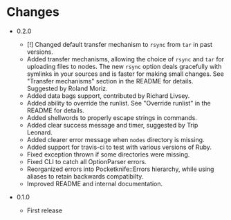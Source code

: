 Changes
=======

* 0.2.0
    * [!] Changed default transfer mechanism to `rsync` from `tar` in past versions.
    * Added transfer mechanisms, allowing the choice of `rsync` and `tar` for uploading files to nodes. The new `rsync` option deals gracefully with symlinks in your sources and is faster for making small changes. See "Transfer mechanisms" section in the README for details. Suggested by Roland Moriz.
    * Added data bags support, contributed by Richard Livsey.
    * Added ability to override the runlist. See "Override runlist" in the README for details.
    * Added shellwords to properly escape strings in commands.
    * Added clear success message and timer, suggested by Trip Leonard.
    * Added clearer error message when `nodes` directory is missing.
    * Added support for travis-ci to test with various versions of Ruby.
    * Fixed exception thrown if some directories were missing.
    * Fixed CLI to catch all OptionParser errors.
    * Reorganized errors into Pocketknife::Errors hierarchy, while using aliases to retain backwards compatibilty.
    * Improved README and internal documentation.

* 0.1.0
    * First release
